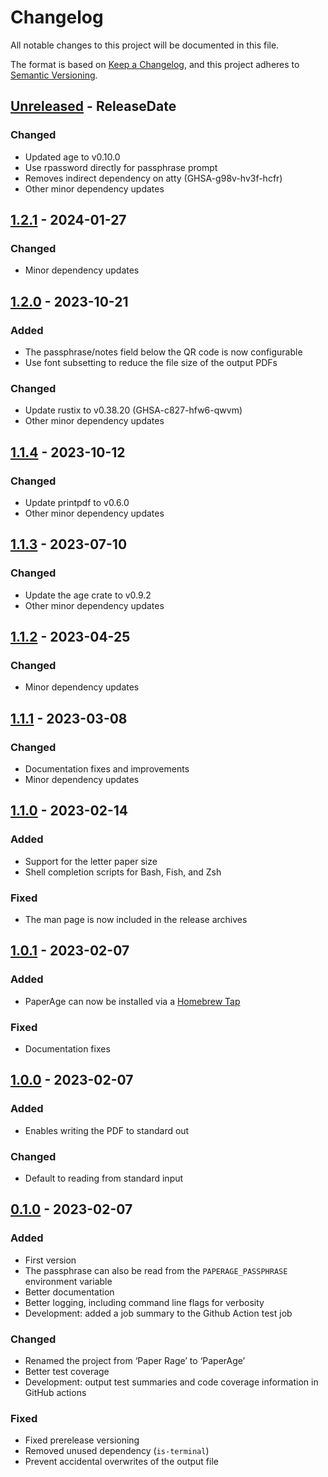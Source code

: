 # Changelog

All notable changes to this project will be documented in this file.

The format is based on [Keep a Changelog](https://keepachangelog.com/en/1.0.0/),
and this project adheres to [Semantic Versioning](https://semver.org/spec/v2.0.0.html).

<!-- next-header -->
## [Unreleased] - ReleaseDate

### Changed

- Updated age to v0.10.0
- Use rpassword directly for passphrase prompt
- Removes indirect dependency on atty (GHSA-g98v-hv3f-hcfr)
- Other minor dependency updates

## [1.2.1] - 2024-01-27

### Changed

- Minor dependency updates

## [1.2.0] - 2023-10-21

### Added

- The passphrase/notes field below the QR code is now configurable
- Use font subsetting to reduce the file size of the output PDFs

### Changed

- Update rustix to v0.38.20 (GHSA-c827-hfw6-qwvm)
- Other minor dependency updates

## [1.1.4] - 2023-10-12

### Changed

- Update printpdf to v0.6.0
- Other minor dependency updates

## [1.1.3] - 2023-07-10

### Changed

- Update the age crate to v0.9.2
- Other minor dependency updates

## [1.1.2] - 2023-04-25

### Changed

- Minor dependency updates

## [1.1.1] - 2023-03-08

### Changed

- Documentation fixes and improvements
- Minor dependency updates

## [1.1.0] - 2023-02-14

### Added

- Support for the letter paper size
- Shell completion scripts for Bash, Fish, and Zsh

### Fixed

- The man page is now included in the release archives

## [1.0.1] - 2023-02-07

### Added

- PaperAge can now be installed via a [Homebrew Tap](https://github.com/matiaskorhonen/paper-age#homebrew)

### Fixed

- Documentation fixes

## [1.0.0] - 2023-02-07

### Added

- Enables writing the PDF to standard out

### Changed

- Default to reading from standard input

## [0.1.0] - 2023-02-07

### Added

- First version
- The passphrase can also be read from the `PAPERAGE_PASSPHRASE` environment variable
- Better documentation
- Better logging, including command line flags for verbosity
- Development: added a job summary to the Github Action test job

### Changed

- Renamed the project from ‘Paper Rage’ to ‘PaperAge’
- Better test coverage
- Development: output test summaries and code coverage information in GitHub actions

### Fixed

- Fixed prerelease versioning
- Removed unused dependency (`is-terminal`)
- Prevent accidental overwrites of the output file

<!-- next-url -->
[Unreleased]: https://github.com/matiaskorhonen/paper-age/compare/v1.2.1...HEAD
[1.2.1]: https://github.com/matiaskorhonen/paper-age/compare/v1.2.0...v1.2.1
[1.2.0]: https://github.com/matiaskorhonen/paper-age/compare/v1.1.4...v1.2.0
[1.1.4]: https://github.com/matiaskorhonen/paper-age/compare/v1.1.3...v1.1.4
[1.1.3]: https://github.com/matiaskorhonen/paper-age/compare/v1.1.2...v1.1.3
[1.1.2]: https://github.com/matiaskorhonen/paper-age/compare/v1.1.1...v1.1.2
[1.1.1]: https://github.com/matiaskorhonen/paper-age/compare/v1.1.0...v1.1.1
[1.1.0]: https://github.com/matiaskorhonen/paper-age/compare/v1.0.1...v1.1.0
[1.0.1]: https://github.com/matiaskorhonen/paper-age/compare/v1.0.0...v1.0.1
[1.0.0]: https://github.com/matiaskorhonen/paper-age/compare/v0.1.0...v1.0.0
[0.1.0]: https://github.com/matiaskorhonen/paper-age/compare/v0.1.0-prerelease4...v0.1.0
[0.1.0-prerelease4]: https://github.com/matiaskorhonen/paper-age/releases/tag/b0534db779720e912750d0107b3b03b6551abcdd...v0.1.0-prerelease4

